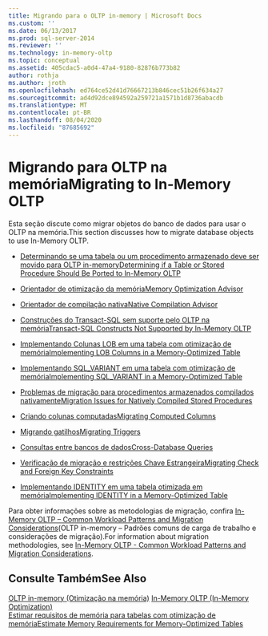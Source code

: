 ```yaml
---
title: Migrando para o OLTP in-memory | Microsoft Docs
ms.custom: ''
ms.date: 06/13/2017
ms.prod: sql-server-2014
ms.reviewer: ''
ms.technology: in-memory-oltp
ms.topic: conceptual
ms.assetid: 405cdac5-a0d4-47a4-9180-82876b773b82
author: rothja
ms.author: jroth
ms.openlocfilehash: ed764ce52d41d76667213b846cec51b26f634a27
ms.sourcegitcommit: ad4d92dce894592a259721a1571b1d8736abacdb
ms.translationtype: MT
ms.contentlocale: pt-BR
ms.lasthandoff: 08/04/2020
ms.locfileid: "87685692"
---
```

# <a name="migrating-to-in-memory-oltp"></a><span data-ttu-id="21f57-102">Migrando para OLTP na memória</span><span class="sxs-lookup"><span data-stu-id="21f57-102">Migrating to In-Memory OLTP</span></span>
  <span data-ttu-id="21f57-103">Esta seção discute como migrar objetos do banco de dados para usar o OLTP na memória.</span><span class="sxs-lookup"><span data-stu-id="21f57-103">This section discusses how to migrate database objects to use In-Memory OLTP.</span></span>  
  
-   [<span data-ttu-id="21f57-104">Determinando se uma tabela ou um procedimento armazenado deve ser movido para OLTP in-memory</span><span class="sxs-lookup"><span data-stu-id="21f57-104">Determining if a Table or Stored Procedure Should Be Ported to In-Memory OLTP</span></span>](determining-if-a-table-or-stored-procedure-should-be-ported-to-in-memory-oltp.md)  
  
-   [<span data-ttu-id="21f57-105">Orientador de otimização da memória</span><span class="sxs-lookup"><span data-stu-id="21f57-105">Memory Optimization Advisor</span></span>](memory-optimization-advisor.md)  
  
-   [<span data-ttu-id="21f57-106">Orientador de compilação nativa</span><span class="sxs-lookup"><span data-stu-id="21f57-106">Native Compilation Advisor</span></span>](native-compilation-advisor.md)  
  
-   [<span data-ttu-id="21f57-107">Construções do Transact-SQL sem suporte pelo OLTP na memória</span><span class="sxs-lookup"><span data-stu-id="21f57-107">Transact-SQL Constructs Not Supported by In-Memory OLTP</span></span>](transact-sql-constructs-not-supported-by-in-memory-oltp.md)  
  
-   [<span data-ttu-id="21f57-108">Implementando Colunas LOB em uma tabela com otimização de memória</span><span class="sxs-lookup"><span data-stu-id="21f57-108">Implementing LOB Columns in a Memory-Optimized Table</span></span>](../../database-engine/implementing-lob-columns-in-a-memory-optimized-table.md)  
  
-   [<span data-ttu-id="21f57-109">Implementando SQL_VARIANT em uma tabela com otimização de memória</span><span class="sxs-lookup"><span data-stu-id="21f57-109">Implementing SQL_VARIANT in a Memory-Optimized Table</span></span>](implementing-sql-variant-in-a-memory-optimized-table.md)  
  
-   [<span data-ttu-id="21f57-110">Problemas de migração para procedimentos armazenados compilados nativamente</span><span class="sxs-lookup"><span data-stu-id="21f57-110">Migration Issues for Natively Compiled Stored Procedures</span></span>](migration-issues-for-natively-compiled-stored-procedures.md)  
  
-   [<span data-ttu-id="21f57-111">Criando colunas computadas</span><span class="sxs-lookup"><span data-stu-id="21f57-111">Migrating Computed Columns</span></span>](migrating-computed-columns.md)  
  
-   [<span data-ttu-id="21f57-112">Migrando gatilhos</span><span class="sxs-lookup"><span data-stu-id="21f57-112">Migrating Triggers</span></span>](migrating-triggers.md)  
  
-   [<span data-ttu-id="21f57-113">Consultas entre bancos de dados</span><span class="sxs-lookup"><span data-stu-id="21f57-113">Cross-Database Queries</span></span>](cross-database-queries.md)  
  
-   [<span data-ttu-id="21f57-114">Verificação de migração e restrições Chave Estrangeira</span><span class="sxs-lookup"><span data-stu-id="21f57-114">Migrating Check and Foreign Key Constraints</span></span>](../../database-engine/migrating-check-and-foreign-key-constraints.md)  
  
-   [<span data-ttu-id="21f57-115">Implementando IDENTITY em uma tabela otimizada em memória</span><span class="sxs-lookup"><span data-stu-id="21f57-115">Implementing IDENTITY in a Memory-Optimized Table</span></span>](implementing-identity-in-a-memory-optimized-table.md)  
  
 <span data-ttu-id="21f57-116">Para obter informações sobre as metodologias de migração, confira [In-Memory OLTP – Common Workload Patterns and Migration Considerations](https://msdn.microsoft.com/library/dn673538.aspx)(OLTP in-memory – Padrões comuns de carga de trabalho e considerações de migração).</span><span class="sxs-lookup"><span data-stu-id="21f57-116">For information about migration methodologies, see [In-Memory OLTP - Common Workload Patterns and Migration Considerations](https://msdn.microsoft.com/library/dn673538.aspx).</span></span>  
  
## <a name="see-also"></a><span data-ttu-id="21f57-117">Consulte Também</span><span class="sxs-lookup"><span data-stu-id="21f57-117">See Also</span></span>  
 <span data-ttu-id="21f57-118">[OLTP in-memory &#40;Otimização na memória&#41;](in-memory-oltp-in-memory-optimization.md) </span><span class="sxs-lookup"><span data-stu-id="21f57-118">[In-Memory OLTP &#40;In-Memory Optimization&#41;](in-memory-oltp-in-memory-optimization.md) </span></span>  
 [<span data-ttu-id="21f57-119">Estimar requisitos de memória para tabelas com otimização de memória</span><span class="sxs-lookup"><span data-stu-id="21f57-119">Estimate Memory Requirements for Memory-Optimized Tables</span></span>](memory-optimized-tables.md)  
  
  
